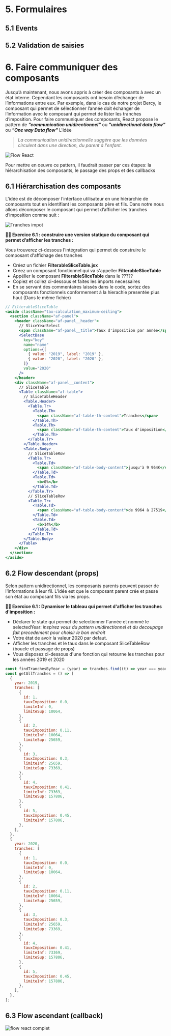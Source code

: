 # 5. Formulaires

## 5.1 Events

## 5.2 Validation de saisies

# 6. Faire communiquer des composants

Jusqu’à maintenant, nous avons appris à créer des composants à avec un état interne. Cependant les composants ont besoin d’échanger de l’informations entre eux.
Par exemple, dans le cas de notre projet Bercy, le composant qui permet de sélectionner l’année doit échanger de l’information avec le composant qui permet de lister les tranches d’imposition.
Pour faire communiquer des composants, React propose le pattern de _**"communication unidirectionnel"**_ ou _**"unidirectional data flow"**_ ou _**"One way Data flow"**_
L'idée

> _La communication unidirectionnelle suggère que les données circulent dans une direction, du parent à l'enfant._

![Flow React](./images/data-flow.jpg)

Pour mettre en oeuvre ce pattern, il faudrait passer par ces étapes: la hiérarchisation des composants, le passage des props et des callbacks

## 6.1 Hiérarchisation des composants

L’idée est de décomposer l’interface utilisateur en une hiérarchie de composants tout en identifiant les composants père et fils. Dans notre nous allons décomposer le composant qui permet d’afficher les tranches d’imposition comme suit :

![Tranches impot](./images/tranches-filter.jpg)

**:weight_lifting_man: Exercice 6.1 : construire une version statique du composant qui permet d’afficher les tranches :**

Vous trouverez ci-dessous l'intégration qui permet de construire le composant d'affichage des tranches

- Créez un fichier **FilterableSliceTable.jsx**
- Créez un composant fonctionnel qui va s'appeller **FilterableSliceTable**
- Appéller le composant **FilterableSliceTable** dans le ?????
- Copiez et collez ci-dessous et faites les imports necessaires
- En se servant des commentaires laissés dans le code, sortez des composants fonctionnels conformement à la hierachie presentée plus haut (Dans le même fichier)

```jsx
// FilterableSliceTable
<aside className="tax-calculation_maximum-ceiling">
  <section className="af-panel">
    <header className="af-panel__header">
      // SliceYearSelect
      <span className="af-panel__title">Taux d'imposition par année</span>
      <SelectBase
        key="key"
        name="name"
        options={[
          { value: "2019", label: "2019" },
          { value: "2020", label: "2020" },
        ]}
        value="2020"
      />
    </header>
    <div className="af-panel__content">
      // SliceTable
      <Table className="af-table">
        // SliceTableHeader
        <Table.Header>
          <Table.Tr>
            <Table.Th>
              <span className="af-table-th-content">Tranches</span>
            </Table.Th>
            <Table.Th>
              <span className="af-table-th-content">Taux d'imposition</span>
            </Table.Th>
          </Table.Tr>
        </Table.Header>
        <Table.Body>
          // SliceTableRow
          <Table.Tr>
            <Table.Td>
              <span className="af-table-body-content">jusqu'à 9 964€</span>
            </Table.Td>
            <Table.Td>
              <b>0%</b>
            </Table.Td>
          </Table.Tr>
          // SliceTableRow
          <Table.Tr>
            <Table.Td>
              <span className="af-table-body-content">de 9964 à 27519</span>
            </Table.Td>
            <Table.Td>
              <b>14%</b>
            </Table.Td>
          </Table.Tr>
        </Table.Body>
      </Table>
    </div>
  </section>
</aside>
```

## 6.2 Flow descendant (props)

Selon pattern unidirectionnel, les composants parents peuvent passer de l'informations à leur fil. L'idée est que le composant parent crée et passe son état au composant fils via les props.

**:weight_lifting_man: Exercice 6.1 : Dynamiser le tableau qui permet d'afficher les tranches d'imposition :**

- Déclarer le state qui permet de selectionner l'année et nommé le selectedYear: _inspirez vous du pattern unidirectionnel et du decoupage fait precedement pour choisir le bon endroit_
- Votre état de avoir la valeur 2020 par defaut.
- Afficher les tranches et le taux dans le composant SliceTableRow (boucle et passage de props)
- Vous disposez ci-dessous d'une fonction qui retourne les tranches pour les années 2019 et 2020

```javascript
const findTranchesByYear = (year) => tranches.find((t) => year === year);
const getAllTranches = () => [
  {
    year: 2019,
    tranches: [
      {
        id: 1,
        tauxImposition: 0.0,
        limiteInf: 0,
        limiteSup: 10064,
      },
      {
        id: 2,
        tauxImposition: 0.11,
        limiteInf: 10064,
        limiteSup: 25659,
      },
      {
        id: 3,
        tauxImposition: 0.3,
        limiteInf: 25659,
        limiteSup: 73369,
      },
      {
        id: 4,
        tauxImposition: 0.41,
        limiteInf: 73369,
        limiteSup: 157806,
      },
      {
        id: 5,
        tauxImposition: 0.45,
        limiteInf: 157806,
      },
    ],
  },
  {
    year: 2020,
    tranches: [
      {
        id: 1,
        tauxImposition: 0.0,
        limiteInf: 0,
        limiteSup: 10064,
      },
      {
        id: 2,
        tauxImposition: 0.11,
        limiteInf: 10064,
        limiteSup: 25659,
      },
      {
        id: 3,
        tauxImposition: 0.3,
        limiteInf: 25659,
        limiteSup: 73369,
      },
      {
        id: 4,
        tauxImposition: 0.41,
        limiteInf: 73369,
        limiteSup: 157806,
      },
      {
        id: 5,
        tauxImposition: 0.45,
        limiteInf: 157806,
      },
    ],
  },
];
```

## 6.3 Flow ascendant (callback)

![flow react complet](https://cdn-images-1.medium.com/max/1600/1*PBgAz9U9SrkINPo-n5glgw.gif)
